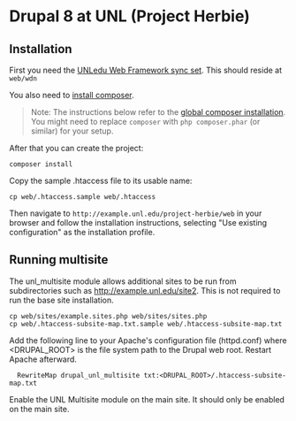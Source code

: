 # Drupal 8 at UNL (Project Herbie)

## Installation

First you need the [UNLedu Web Framework sync set](https://wdn.unl.edu/downloads/wdn_includes.zip). This should reside at `web/wdn`

You also need to [install composer](https://getcomposer.org/doc/00-intro.md#installation-linux-unix-osx).

> Note: The instructions below refer to the [global composer installation](https://getcomposer.org/doc/00-intro.md#globally).
You might need to replace `composer` with `php composer.phar` (or similar) 
for your setup.

After that you can create the project:

```
composer install
```

Copy the sample .htaccess file to its usable name:

```
cp web/.htaccess.sample web/.htaccess
```

Then navigate to `http://example.unl.edu/project-herbie/web` in your browser and follow the installation instructions, selecting "Use existing configuration" as the installation profile. 


## Running multisite

The unl_multisite module allows additional sites to be run from subdirectories such as http://example.unl.edu/site2. This is not required to run the base site installation.

```
cp web/sites/example.sites.php web/sites/sites.php
cp web/.htaccess-subsite-map.txt.sample web/.htaccess-subsite-map.txt
```

Add the following line to your Apache's configuration file (httpd.conf) where <DRUPAL_ROOT> is the file system path to the Drupal web root. Restart Apache afterward.

```
  RewriteMap drupal_unl_multisite txt:<DRUPAL_ROOT>/.htaccess-subsite-map.txt
```


Enable the UNL Multisite module on the main site. It should only be enabled on the main site.
